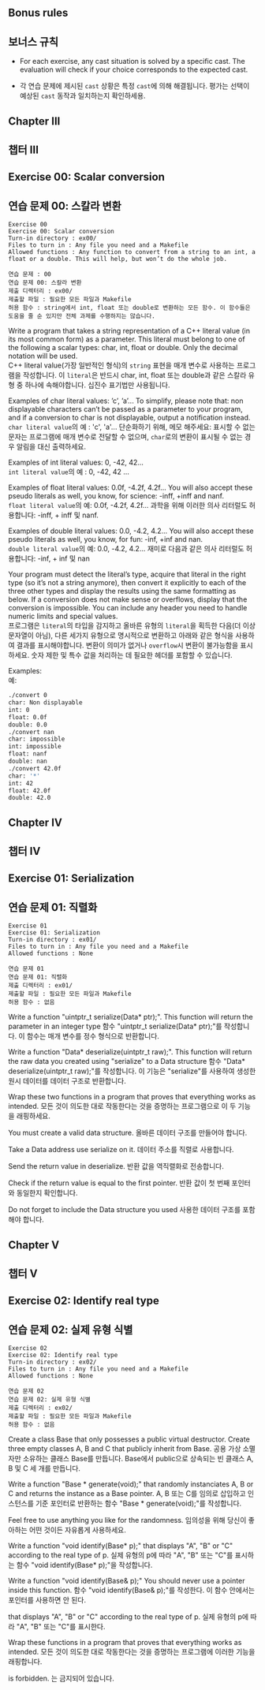 ## Bonus rules
## 보너스 규칙

- For each exercise, any cast situation is solved by a specific cast. The evaluation will
check if your choice corresponds to the expected cast.

- 각 연습 문제에 제시된 `cast` 상황은 특정 `cast`에 의해 해결됩니다. 평가는 선택이 예상된 `cast` 동작과 일치하는지 확인하세용.

## Chapter III
## 챕터 III
## Exercise 00: Scalar conversion
## 연습 문제 00: 스칼라 변환

```
Exercise 00
Exercise 00: Scalar conversion
Turn-in directory : ex00/
Files to turn in : Any file you need and a Makefile
Allowed functions : Any function to convert from a string to an int, a float or a double. This will help, but won’t do the whole job.
```

```
연습 문제 : 00
연습 문제 00: 스칼라 변환
제출 디렉터리 : ex00/
제출할 파일 : 필요한 모든 파일과 Makefile
허용 함수 : string에서 int, float 또는 double로 변환하는 모든 함수. 이 함수들은 도움을 줄 순 있지만 전체 과제를 수행하지는 않습니다.
```

Write a program that takes a string representation of a C++ literal value (in its most common form) as a parameter. This literal must belong to one of the following a scalar types: char, int, float or double. Only the decimal notation will be used.  
C++ literal value(가장 일반적인 형식)의 `string` 표현을 매개 변수로 사용하는 프로그램을 작성합니다. 이 `literal`은 반드시 char, int, float 또는 double과 같은 스칼라 유형 중 하나에 속해야합니다. 십진수 표기법만 사용됩니다.  

Examples of char literal values: ’c’, ’a’... To simplify, please note that: non displayable characters can’t be passed as a parameter to your program, and if a conversion to char is not displayable, output a notification instead.  
`char literal value`의 예 : 'c', 'a'... 단순화하기 위해, 메모 해주세요: 표시할 수 없는 문자는 프로그램에 매개 변수로 전달할 수 없으며, `char`로의 변환이 표시될 수 없는 경우 알림을 대신 출력하세요.  

Examples of int literal values: 0, -42, 42...  
`int literal value`의 예 : 0, -42, 42 ...  

Examples of float literal values: 0.0f, -4.2f, 4.2f... You will also accept these pseudo literals as well, you know, for science: -inff, +inff and nanf.  
`float literal value`의 예: 0.0f, -4.2f, 4.2f... 과학을 위해 이러한 의사 리터럴도 허용합니다: -inff, + inff 및 nanf.  

Examples of double literal values: 0.0, -4.2, 4.2... You will also accept these pseudo literals as well, you know, for fun: -inf, +inf and nan.  
`double literal value`의 예: 0.0, -4.2, 4.2... 재미로 다음과 같은 의사 리터럴도 허용합니다: -inf, + inf 및 nan  

Your program must detect the literal’s type, acquire that literal in the right type (so it’s not a string anymore), then convert it explicitly to each of the three other types and display the results using the same formatting as below. If a conversion does not make sense or overflows, display that the conversion is impossible. You can include any header you need to handle numeric limits and special values.  
프로그램은 `literal`의 타입을 감지하고 올바른 유형의 `literal`을 획득한 다음(더 이상 문자열이 아님), 다른 세가지 유형으로 명시적으로 변환하고 아래와 같은 형식을 사용하여 결과를 표시해야합니다. 변환이 의미가 없거나 `overflow`시 변환이 불가능함을 표시하세요. 숫자 제한 및 특수 값을 처리하는 데 필요한 헤더를 포함할 수 있습니다.  


Examples:  
예:  

```sh
./convert 0
char: Non displayable
int: 0
float: 0.0f
double: 0.0
./convert nan
char: impossible
int: impossible
float: nanf
double: nan
./convert 42.0f
char: '*'
int: 42
float: 42.0f
double: 42.0
```


## Chapter IV
## 챕터 IV
## Exercise 01: Serialization
## 연습 문제 01: 직렬화

```
Exercise 01
Exercise 01: Serialization
Turn-in directory : ex01/
Files to turn in : Any file you need and a Makefile
Allowed functions : None
```

```
연습 문제 01
연습 문제 01: 직렬화
제출 디렉터리 : ex01/
제출할 파일 : 필요한 모든 파일과 Makefile
허용 함수 : 없음
```

Write a function "uintptr_t serialize(Data* ptr);". This function will return the parameter in an integer type
함수 "uintptr_t serialize(Data* ptr);"를 작성합니다. 이 함수는 매개 변수를 정수 형식으로 반환합니다.

Write a function "Data* deserialize(uintptr_t raw);". This function will return the raw data you created using "serialize" to a Data structure
함수 "Data* deserialize(uintptr_t raw);"를 작성합니다. 이 기능은 "serialize"를 사용하여 생성한 원시 데이터를 데이터 구조로 반환합니다.

Wrap these two functions in a program that proves that everything works as intended.
모든 것이 의도한 대로 작동한다는 것을 증명하는 프로그램으로 이 두 기능을 래핑하세요.

You must create a valid data structure.
올바른 데이터 구조를 만들어야 합니다.

Take a Data address use serialize on it.
데이터 주소를 직렬로 사용합니다.

Send the return value in deserialize.
반환 값을 역직렬화로 전송합니다.

Check if the return value is equal to the first pointer.
반환 값이 첫 번째 포인터와 동일한지 확인합니다.

Do not forget to include the Data structure you used
사용한 데이터 구조를 포함해야 합니다.


## Chapter V
## 챕터 V
## Exercise 02: Identify real type
## 연습 문제 02: 실제 유형 식별

```
Exercise 02
Exercise 02: Identify real type
Turn-in directory : ex02/
Files to turn in : Any file you need and a Makefile
Allowed functions : None
```

```
연습 문제 02
연습 문제 02: 실제 유형 식별
제출 디렉터리 : ex02/
제출할 파일 : 필요한 모든 파일과 Makefile
허용 함수 : 없음
```

Create a class Base that only possesses a public virtual destructor. Create three empty classes A, B and C that publicly inherit from Base.
공용 가상 소멸자만 소유하는 클래스 Base를 만듭니다. Base에서 public으로 상속되는 빈 클래스 A, B 및 C 세 개를 만듭니다.

Write a function "Base * generate(void);" that randomly instanciates A, B or C and returns the instance as a Base pointer.
A, B 또는 C를 임의로 삽입하고 인스턴스를 기준 포인터로 반환하는 함수 "Base * generate(void);"를 작성합니다.

Feel free to use anything you like for the randomness.
임의성을 위해 당신이 좋아하는 어떤 것이든 자유롭게 사용하세요.

Write a function "void identify(Base* p);" that displays "A", "B" or "C" according to the real type of p.
실제 유형의 p에 따라 "A", "B" 또는 "C"를 표시하는 함수 "void identify(Base* p);"을 작성합니다.


Write a function "void identify(Base& p);" You should never use a pointer inside this function.
함수 "void identify(Base& p);"를 작성한다. 이 함수 안에서는 포인터를 사용하면 안 된다.

that displays "A", "B" or "C" according to the real type of p.
실제 유형의 p에 따라 "A", "B" 또는 "C"를 표시한다.

Wrap these functions in a program that proves that everything works as intended.
모든 것이 의도한 대로 작동한다는 것을 증명하는 프로그램에 이러한 기능을 래핑합니다.

<typeinfo> is forbidden.
<typeinfo>는 금지되어 있습니다.
